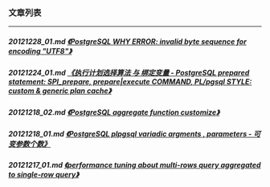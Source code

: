 ### 文章列表  
----  
##### 20121228_01.md   [《PostgreSQL WHY ERROR: invalid byte sequence for encoding "UTF8"》](20121228_01.md)  
##### 20121224_01.md   [《执行计划选择算法 与 绑定变量 - PostgreSQL prepared statement: SPI_prepare, prepare|execute COMMAND, PL/pgsql STYLE: custom & generic plan cache》](20121224_01.md)  
##### 20121218_02.md   [《PostgreSQL aggregate function customize》](20121218_02.md)  
##### 20121218_01.md   [《PostgreSQL plpgsql variadic argments , parameters - 可变参数个数》](20121218_01.md)  
##### 20121217_01.md   [《performance tuning about multi-rows query aggregated to single-row query》](20121217_01.md)  

